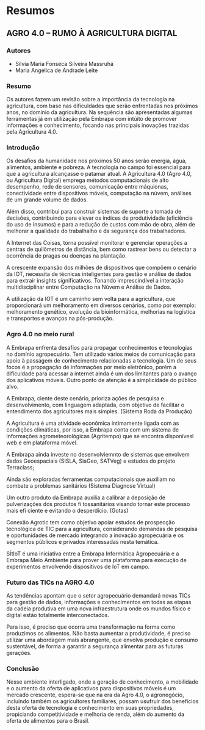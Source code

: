 # Resumos

## AGRO 4.0 – RUMO À AGRICULTURA DIGITAL

### Autores

- Silvia Maria Fonseca Silveira Massruhá
- Maria Angelica de Andrade Leite

### Resumo

Os autores fazem um revisão sobre a importância da tecnologia na agricultura, com base nas dificuldades que serão enfrentadas nos próximos anos, no domínio da agricultura. Na sequência são apresentadas algumas ferramentas já em utilização pela Embrapa com intúito de promover informações e conhecimento, focando nas principais inovações trazidas pela Agricultura 4.0.

### Introdução

Os desafios da humanidade nos próximos 50 anos serão energia, água, alimentos, ambiente e pobreza. A tecnologia no campo foi essencial para que a agricultura alcançasse o patamar atual. A Agricultura 4.0 (Agro 4.0, ou Agricultura Digital) emprega métodos computacionais de alto desempenho, rede de sensores, comunicação entre máquionas, conectividade entre dispositivos móveis, computação na núvem, análises de um grande volume de dados.

Além disso, contribui para construir sistemas de suporte a tomada de decisões, contribuindo para elevar os índices de produtividade (eficiência do uso de insumos) e para a redução de custos com mão de obra, além de melhorar a qualidade do trabalhalho e da segurança dos trabalhadores.

A Internet das Coisas, torna possível monitorar e gerenciar operações a centras de quilômetros de distância, bem como rastrear bens ou detectar a ocorrência de pragas ou doenças na plantação.

A crescente expansão dos milhões de dispositivos que compõem o cenário da IOT, necessita de técnicas inteligentes para gestão e análise de dados para extrair insights significativos. Tonando imprescindível a interação multidisciplinar entre Computação na Núvem e Análise de Dados.

A utilização da IOT é um caminho sem volta para a agricultura, que proporcionará um melhoramento em diversos cenários, como por exemplo: melhoramento genético, evolução da bioinformática, melhorias na logística e transportes e avanços na pós-produção.

### Agro 4.0 no meio rural

A Embrapa enfrenta desafios para propagar conhecimentos e tecnologias no domínio agropecuário. Tem utilizado vários meios de comunicação para apoio à passagem de conhecimento relacionadas a tecnologia. Um de seus focos é a propagação de informações por meio eletrônico, porém a dificuldade para acessar a internet ainda é um dos limitantes para o avanço dos aplicativos móveis. Outro ponto de atenção é a simplicidade do público alvo.

A Embrapa, ciente deste cenário, prioriza ações de pesquisa e desenvolvimento, com linguagem adaptada, com objetivo de facilitar o entendimento dos agricultores mais simples. (Sistema Roda da Produção)

A Agricultura é uma atividade econômica intimamente ligada com as condições climáticas, por isso, a Embrapa conta com um sistema de informações agrometeorológicas (Agritempo) que se encontra disponívesl web e em plataforma móvel.

A Embrapa ainda investe no desenvolviemnto de sistemas que envolvem dados Geoespaciais (SISLA, SiaGeo, SATVeg) e estudos do projeto Terraclass;

Ainda são exploradas ferramentas computacionais que auxiliam no combate a problemas sanitários (Sistema Diagnose Virtual)

Um outro produto da Embrapa auxilia a calibrar a deposição de pulverizações dos produtos fi tossanitários visando tornar este processo mais efi ciente e evitando o desperdício. (Gotas)

Conexão Agrotic tem como objetivo apoiar estudos de prospecção tecnológica de TIC para a agricultura, considerando demandas de pesquisa e oportunidades de mercado integrando a inovação agropecuária e os segmentos públicos e privados interessadas nesta temática.

SÍtIoT é uma iniciativa entre a Embrapa Informática Agropecuária e a Embrapa Meio Ambiente para prover uma plataforma para execução de experimentos envolvendo dispositivos de IoT em campo.

### Futuro das TICs na AGRO 4.0

As tendências apontam que o setor agropecuário demandará novas TICs para gestão de dados, informações e conhecimentos em todas as etapas da cadeia produtiva em uma nova infraestrutura onde os mundos físico e digital estão totalmente interconectados.

Para isso, é preciso que ocorra uma transformação na forma como produzimos os alimentos. Não basta aumentar a produtividade, é
preciso utilizar uma abordagem mais abrangente, que envolva produção e consumo sustentável, de forma a garantir a segurança alimentar para as futuras gerações.

### Conclusão

Nesse ambiente interligado, onde a geração de conhecimento, a
mobilidade e o aumento da oferta de aplicativos para dispositivos móveis é um mercado crescente, espera-se que na era da Agro 4.0, o agronegócio, incluindo também os agricultores familiares, possam usufruir dos benefícios desta oferta de
tecnologia e conhecimento em suas propriedades, propiciando competitividade e melhoria de renda, além do aumento da oferta de alimentos para o Brasil.
